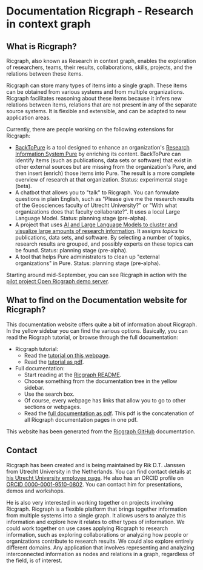 # Documentation Ricgraph - Research in context graph

## What is Ricgraph?

Ricgraph, also known as Research in context graph, enables the exploration of researchers, 
teams, their results,
collaborations, skills, projects, and the relations between these items.

Ricgraph can store many types of items into a single graph. 
These items can be obtained from various systems and from
multiple organizations. Ricgraph facilitates reasoning about these 
items because it infers new relations between items,
relations that are not present in any of the separate source systems. 
It is flexible and extensible, and can be
adapted to new application areas.

Currently, there are people working on the following extensions for Ricgraph:

* [BackToPure](https://github.com/UtrechtUniversity/backtopure)
  is a tool designed to enhance an organization's
  [Research Information System Pure](https://www.elsevier.com/solutions/pure)
  by enriching its content. BackToPure can identify items
  (such as publications, data sets or software)
  that exist in other external sources but are missing from the organization's Pure,
  and then insert (enrich) those items into Pure.
  The result is a more complete overview of research at that organization.
  Status: experimental stage (beta).
* A chatbot that allows you to "talk" to Ricgraph. You can formulate questions in
  plain English, such as "Please give me the research results of the Geosciences
  faculty of Utrecht University?"
  or "With what organizations does that faculty collaborate?".
  It uses a local Large Language Model.
  Status: planning stage (pre-alpha).
* A project that uses
  [AI and Large Language Models to cluster and visualize large amounts of research
  information](https://docs.ricgraph.eu/docs/ricgraph_pubs_pres_news_use_ment.html#ricgraph-projects-with-students).
  It assigns *topics* to publications,
  data sets, and software. By selecting a number of topics, research results are
  grouped, and possibly experts on these topics can be found.
  Status: planning stage (pre-alpha).
* A tool that helps Pure administrators to clean up "external organizations" in Pure.
  Status: planning stage (pre-alpha).

Starting around mid-September, you can see Ricgraph in action with the
[pilot project Open Ricgraph demo server](https://www.ricgraph.eu/pilot-project-open-ricgraph-demo-server.html).

## What to find on the Documentation website for Ricgraph?

This documentation website offers quite a bit of information about Ricgraph.
In the yellow sidebar you can find the various options.
Basically, you can read the Ricgraph tutorial, 
or browse through the full documentation:

* Ricgraph tutorial:
  * Read the [tutorial on this webpage](ricgraph_tutorial.md#tutorial-ricgraph---research-in-context-graph).
  * Read the [tutorial as pdf](https://docs.ricgraph.eu/ricgraph_tutorial.pdf).
* Full documentation:
  * Start reading at the [Ricgraph README](../README.md#ricgraph---research-in-context-graph).
  * Choose something from the documentation tree in the yellow sidebar.
  * Use the search box.
  * Of course, every webpage has links that allow you to go to other sections
    or webpages.
  * Read the [full documentation as pdf](https://docs.ricgraph.eu/ricgraph_fulldocumentation.pdf).
    This pdf is the concatenation of all Ricgraph documentation pages in one pdf.

This website has been generated from the
[Ricgraph GitHub](https://github.com/UtrechtUniversity/ricgraph) documentation.

## Contact

Ricgraph has been created and is being maintained by
Rik D.T. Janssen from Utrecht University in the Netherlands.
You can find contact details at
[his Utrecht University employee page](https://www.uu.nl/staff/DTJanssen).
He also has an ORCID profile on
[ORCID 0000-0001-9510-0802](https://orcid.org/0000-0001-9510-0802).
You can contact him for presentations, demos and workshops.

He is also very interested in working together on projects involving Ricgraph.
Ricgraph is a flexible platform that brings
together information from multiple systems into a single graph.
It allows users to analyze this information and explore how it relates
to other types of information.
We could work together on use cases applying Ricgraph to
research information, such as exploring collaborations or
analyzing how people or organizations contribute to research results.
We could also explore entirely different domains.
Any application that involves representing and analyzing
interconnected information as nodes and relations in a graph,
regardless of the field, is of interest.
